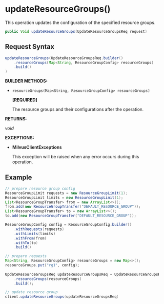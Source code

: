 # updateResourceGroups()

This operation updates the configuration of the specified resource groups.

```java
public Void updateResourceGroups(UpdateResourceGroupsReq request)
```

## Request Syntax

```java
updateResourceGroups(UpdateResourceGroupsReq.builder()
    .resourceGroups(Map<String, ResourceGroupConfig> resourceGroups)
    .build()
)
```

**BUILDER METHODS:**

- `resourceGroups(Map<String, ResourceGroupConfig> resourceGroups)`

    **[REQUIRED]**

    The resource groups and their configurations after the operation.

**RETURNS:**

*void*

**EXCEPTIONS:**

- **MilvusClientExceptions**

    This exception will be raised when any error occurs during this operation.

## Example

```java
// prepare resource group config
ResourceGroupLimit requests = new ResourceGroupLimit(1);
ResourceGroupLimit limits = new ResourceGroupLimit(1);
List<ResourceGroupTransfer> from = new ArrayList<>();
from.add(new ResourceGroupTransfer("DEFAULT_RESOURCE_GROUP"));
List<ResourceGroupTransfer> to = new ArrayList<>();
to.add(new ResourceGroupTransfer("DEFAULT_RESOURCE_GROUP"));

ResourceGroupConfig config = ResourceGroupConfig.builder()
    .withRequests(requests)
    .withLimits(limits)
    .withFrom(from)
    .withTo(to)
    .build()

// prepare requests  
Map<String, ResourceGroupConfig> resourceGroups = new Map<>();
resourceGroups.put("rg1", config);
  
UpdateResourceGroupsReq updateResourceGroupsReq = UpdateResourceGroupsReq.builder()
    .resourceGroups(resourceGroups)
    .build();

// update resource group
client.updateResourceGroups(updateResourceGroupsReq)
```

